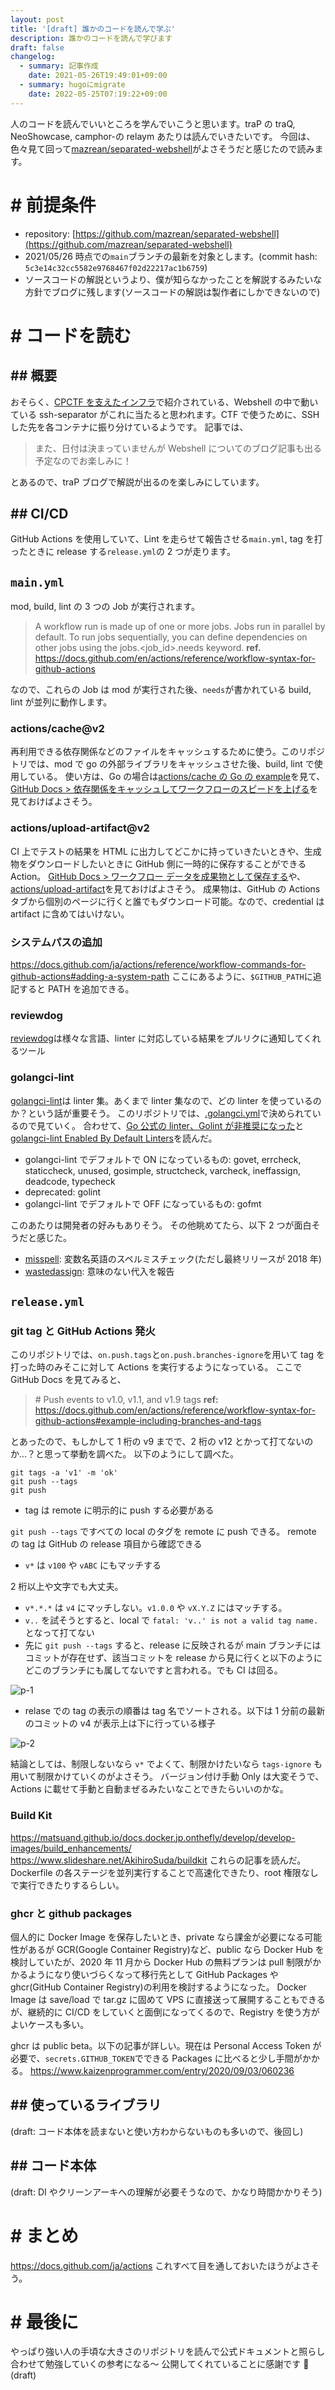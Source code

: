 ```yaml
---
layout: post
title: '[draft] 誰かのコードを読んで学ぶ'
description: 誰かのコードを読んで学びます
draft: false
changelog:
  - summary: 記事作成
    date: 2021-05-26T19:49:01+09:00
  - summary: hugoにmigrate
    date: 2022-05-25T07:19:22+09:00
---
```


人のコードを読んでいいところを学んでいこうと思います。traP の traQ, NeoShowcase, camphor-の relaym あたりは読んでいきたいです。
今回は、色々見て回って[mazrean/separated-webshell](https://github.com/mazrean/separated-webshell)がよさそうだと感じたので読みます。

# # 前提条件

- repository: [https://github.com/mazrean/separated-webshell](https://github.com/mazrean/separated-webshell)
- 2021/05/26 時点での`main`ブランチの最新を対象とします。(commit hash: `5c3e14c32cc5582e9768467f02d22217ac1b6759`)
- ソースコードの解説というより、僕が知らなかったことを解説するみたいな方針でブログに残します(ソースコードの解説は製作者にしかできないので)

# # コードを読む

## ## 概要

おそらく、[CPCTF を支えたインフラ](https://trap.jp/post/1303/)で紹介されている、Webshell の中で動いている ssh-separator がこれに当たると思われます。CTF で使うために、SSH した先を各コンテナに振り分けているようです。
記事では、

> また、日付は決まっていませんが Webshell についてのブログ記事も出る予定なのでお楽しみに！

とあるので、traP ブログで解説が出るのを楽しみにしています。

## ## CI/CD

GitHub Actions を使用していて、Lint を走らせて報告させる`main.yml`, tag を打ったときに release する`release.yml`の 2 つが走ります。

## `main.yml`

mod, build, lint の 3 つの Job が実行されます。

> A workflow run is made up of one or more jobs. Jobs run in parallel by default. To run jobs sequentially, you can define dependencies on other jobs using the jobs.<job_id>.needs keyword.
> **ref.** https://docs.github.com/en/actions/reference/workflow-syntax-for-github-actions

なので、これらの Job は mod が実行された後、`needs`が書かれている build, lint が並列に動作します。

### actions/cache@v2

再利用できる依存関係などのファイルをキャッシュするために使う。このリポジトリでは、mod で go の外部ライブラリをキャッシュさせた後、build, lint で使用している。
使い方は、Go の場合は[actions/cache の Go の example](https://github.com/actions/cache/blob/main/examples.md#go---modules)を見て、[GitHub Docs > 依存関係をキャッシュしてワークフローのスピードを上げる](https://docs.github.com/ja/actions/guides/caching-dependencies-to-speed-up-workflows)を見ておけばよさそう。

### actions/upload-artifact@v2

CI 上でテストの結果を HTML に出力してどこかに持っていきたいときや、生成物をダウンロードしたいときに GitHub 側に一時的に保存することができる Action。
[GitHub Docs > ワークフロー データを成果物として保存する](https://docs.github.com/ja/actions/guides/storing-workflow-data-as-artifacts)や、[actions/upload-artifact](https://github.com/actions/upload-artifact)を見ておけばよさそう。
成果物は、GitHub の Actions タブから個別のページに行くと誰でもダウンロード可能。なので、credential は artifact に含めてはいけない。

### システムパスの追加

https://docs.github.com/ja/actions/reference/workflow-commands-for-github-actions#adding-a-system-path
ここにあるように、`$GITHUB_PATH`に追記すると PATH を追加できる。

### reviewdog

[reviewdog](https://github.com/reviewdog/reviewdog)は様々な言語、linter に対応している結果をプルリクに通知してくれるツール

### golangci-lint

[golangci-lint](https://github.com/golangci/golangci-lint)は linter 集。あくまで linter 集なので、どの linter を使っているのか？という話が重要そう。
このリポジトリでは、[.golangci.yml](https://github.com/mazrean/separated-webshell/blob/main/.golangci.yml)で決められているので見ていく。
合わせて、[Go 公式の linter、Golint が非推奨になった](https://zenn.dev/sanpo_shiho/articles/09d1da9af91998)と[golangci-lint Enabled By Default Linters](https://golangci-lint.run/usage/linters/#enabled-by-default-linters)を読んだ。

- golangci-lint でデフォルトで ON になっているもの: govet, errcheck, staticcheck, unused, gosimple, structcheck, varcheck, ineffassign, deadcode, typecheck
- deprecated: golint
- golangci-lint でデフォルトで OFF になっているもの: gofmt

このあたりは開発者の好みもありそう。
その他眺めてたら、以下 2 つが面白そうだと感じた。

- [misspell](https://github.com/client9/misspell): 変数名英語のスペルミスチェック(ただし最終リリースが 2018 年)
- [wastedassign](https://github.com/sanposhiho/wastedassign): 意味のない代入を報告

## `release.yml`

### git tag と GitHub Actions 発火

このリポジトリでは、`on.push.tags`と`on.push.branches-ignore`を用いて tag を打った時のみそこに対して Actions を実行するようになっている。
ここで GitHub Docs を見てみると、

> \# Push events to v1.0, v1.1, and v1.9 tags
> **ref:** https://docs.github.com/en/actions/reference/workflow-syntax-for-github-actions#example-including-branches-and-tags

とあったので、もしかして 1 桁の v9 までで、2 桁の v12 とかって打てないのか...？と思って挙動を調べた。
以下のようにして調べた。

```shell
git tags -a 'v1' -m 'ok'
git push --tags
git push
```

- tag は remote に明示的に push する必要がある

`git push --tags` ですべての local のタグを remote に push できる。
remote の tag は GitHub の release 項目から確認できる

- `v*` は `v100` や `vABC` にもマッチする

2 桁以上や文字でも大丈夫。

- `v*.*.*` は `v4` にマッチしない。`v1.0.0` や `vX.Y.Z` にはマッチする。
- `v..` を試そうとすると、local で `fatal: 'v..' is not a valid tag name.` となって打てない
- 先に `git push --tags` すると、release に反映されるが main ブランチにはコミットが存在せず、該当コミットを release から見に行くと以下のようにどこのブランチにも属してないですと言われる。でも CI は回る。

![p-1](p-1.png)

- relase での tag の表示の順番は tag 名でソートされる。以下は 1 分前の最新のコミットの v4 が表示上は下に行っている様子

![p-2](p-2.png)

結論としては、制限しないなら `v*` でよくて、制限かけたいなら `tags-ignore` も用いて制限かけていくのがよさそう。
バージョン付け手動 Only は大変そうで、Actions に載せて手動と自動まぜるみたいなことできたらいいのかな。

### Build Kit

https://matsuand.github.io/docs.docker.jp.onthefly/develop/develop-images/build_enhancements/
https://www.slideshare.net/AkihiroSuda/buildkit
これらの記事を読んだ。Dockerfile の各ステージを並列実行することで高速化できたり、root 権限なしで実行できたりするらしい。

### ghcr と github packages

個人的に Docker Image を保存したいとき、private なら課金が必要になる可能性があるが GCR(Google Container Registry)など、public なら Docker Hub を検討していたが、2020 年 11 月から Docker Hub の無料プランは pull 制限がかかるようになり使いづらくなって移行先として GitHub Packages や ghcr(GitHub Container Registry)の利用を検討するようになった。
Docker Image は save/load で tar.gz に固めて VPS に直接送って展開することもできるが、継続的に CI/CD をしていくと面倒になってくるので、Registry を使う方がよいケースも多い。

ghcr は public beta。以下の記事が詳しい。現在は Personal Access Token が必要で、`secrets.GITHUB_TOKEN`でできる Packages に比べると少し手間がかかる。
https://www.kaizenprogrammer.com/entry/2020/09/03/060236

## ## 使っているライブラリ

(draft: コード本体を読まないと使い方わからないものも多いので、後回し)

## ## コード本体

(draft: DI やクリーンアーキへの理解が必要そうなので、かなり時間かかりそう)

# # まとめ

https://docs.github.com/ja/actions
これすべて目を通しておいたほうがよさそう。

# # 最後に

やっぱり強い人の手頃な大きさのリポジトリを読んで公式ドキュメントと照らし合わせて勉強していくの参考になる〜
公開してくれていることに感謝です 🙏
(draft)
